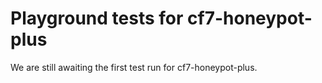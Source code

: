 # Playground tests for cf7-honeypot-plus
We are still awaiting the first test run for cf7-honeypot-plus.
